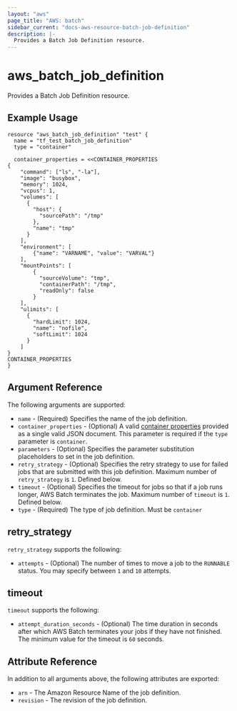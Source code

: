 ```yaml
---
layout: "aws"
page_title: "AWS: batch"
sidebar_current: "docs-aws-resource-batch-job-definition"
description: |-
  Provides a Batch Job Definition resource.
---
```


# aws_batch_job_definition

Provides a Batch Job Definition resource.

## Example Usage

```hcl
resource "aws_batch_job_definition" "test" {
  name = "tf_test_batch_job_definition"
  type = "container"

  container_properties = <<CONTAINER_PROPERTIES
{
	"command": ["ls", "-la"],
	"image": "busybox",
	"memory": 1024,
	"vcpus": 1,
	"volumes": [
      {
        "host": {
          "sourcePath": "/tmp"
        },
        "name": "tmp"
      }
    ],
	"environment": [
		{"name": "VARNAME", "value": "VARVAL"}
	],
	"mountPoints": [
		{
          "sourceVolume": "tmp",
          "containerPath": "/tmp",
          "readOnly": false
        }
	],
    "ulimits": [
      {
        "hardLimit": 1024,
        "name": "nofile",
        "softLimit": 1024
      }
    ]
}
CONTAINER_PROPERTIES
}
```

## Argument Reference

The following arguments are supported:

* `name` - (Required) Specifies the name of the job definition.
* `container_properties` - (Optional) A valid [container properties](http://docs.aws.amazon.com/batch/latest/APIReference/API_RegisterJobDefinition.html)
    provided as a single valid JSON document. This parameter is required if the `type` parameter is `container`.
* `parameters` - (Optional) Specifies the parameter substitution placeholders to set in the job definition.
* `retry_strategy` - (Optional) Specifies the retry strategy to use for failed jobs that are submitted with this job definition.
    Maximum number of `retry_strategy` is `1`.  Defined below.
* `timeout` - (Optional) Specifies the timeout for jobs so that if a job runs longer, AWS Batch terminates the job. Maximum number of `timeout` is `1`. Defined below.
* `type` - (Required) The type of job definition.  Must be `container`

## retry_strategy

`retry_strategy` supports the following:

* `attempts` - (Optional) The number of times to move a job to the `RUNNABLE` status. You may specify between `1` and `10` attempts.

## timeout

`timeout` supports the following:

* `attempt_duration_seconds` - (Optional) The time duration in seconds after which AWS Batch terminates your jobs if they have not finished. The minimum value for the timeout is `60` seconds.

## Attribute Reference

In addition to all arguments above, the following attributes are exported:

* `arn` - The Amazon Resource Name of the job definition.
* `revision` - The revision of the job definition.
